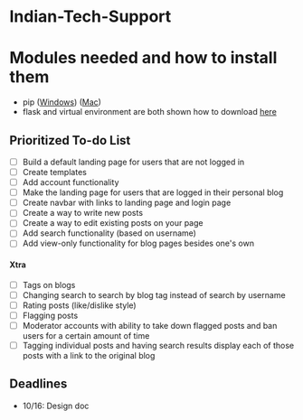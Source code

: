 # Indian-Tech-Support

# Modules needed and how to install them
- pip ([Windows](https://pip.pypa.io/en/stable/installing/)) ([Mac](https://ahmadawais.com/install-pip-macos-os-x-python/))
- flask and virtual environment are both shown how to download [here](http://flask.pocoo.org/docs/1.0/installation/)

## Prioritized To-do List
- [ ] Build a default landing page for users that are not logged in
- [ ] Create templates
- [ ] Add account functionality
- [ ] Make the landing page for users that are logged in their personal blog
- [ ] Create navbar with links to landing page and login page
- [ ] Create a way to write new posts
- [ ] Create a way to edit existing posts on your page
- [ ] Add search functionality (based on username)
- [ ] Add view-only functionality for blog pages besides one's own
#### Xtra
- [ ] Tags on blogs
- [ ] Changing search to search by blog tag instead of search by username
- [ ] Rating posts (like/dislike style)
- [ ] Flagging posts
- [ ] Moderator accounts with ability to take down flagged posts and ban users for a certain amount of time
- [ ] Tagging individual posts and having search results display each of those posts with a link to the original blog

## Deadlines
- 10/16: Design doc
